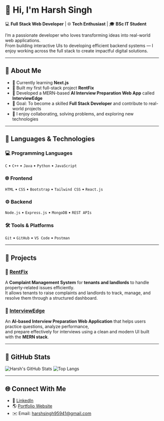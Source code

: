 # 👋 Hi, I'm Harsh Singh  

💻 **Full Stack Web Developer** | 🌐 **Tech Enthusiast** | 🎓 **BSc IT Student**  

I’m a passionate developer who loves transforming ideas into real-world web applications.  
From building interactive UIs to developing efficient backend systems — I enjoy working across the full stack to create impactful digital solutions.

---

## 🚀 About Me
- 🌱 Currently learning **Next.js**  
- 💼 Built my first full-stack project **RentFix**  
- 🧩 Developed a MERN-based **AI Interview Preparation Web App** called **InterviewEdge**  
- 🎯 Goal: To become a skilled **Full Stack Developer** and contribute to real-world projects  
- 💬 I enjoy collaborating, solving problems, and exploring new technologies  

---

## 🧠 Languages & Technologies

### 💻 Programming Languages
`C` • `C++` • `Java` • `Python` • `JavaScript`

### 🌐 Frontend
`HTML` • `CSS` • `Bootstrap` • `Tailwind CSS` • `React.js`

### ⚙️ Backend
`Node.js` • `Express.js` • `MongoDB` • `REST APIs`

### 🛠️ Tools & Platforms
`Git` • `GitHub` • `VS Code` • `Postman`

---

## 🧩 Projects

### 🔹 [RentFix](https://github.com/harshsingh1407/RentFix)
A **Complaint Management System** for **tenants and landlords** to handle property-related issues efficiently.  
It allows tenants to raise complaints and landlords to track, manage, and resolve them through a structured dashboard.

### 🔹 [InterviewEdge](https://interviewedge.netlify.app/)
An **AI-based Interview Preparation Web Application** that helps users practice questions, analyze performance,  
and prepare effectively for interviews using a clean and modern UI built with the **MERN stack**.

---

## 🧾 GitHub Stats

![Harsh's GitHub Stats](https://github-readme-stats.vercel.app/api?username=harshsingh1407&show_icons=true&theme=tokyonight)
![Top Langs](https://github-readme-stats.vercel.app/api/top-langs/?username=harshsingh1407&layout=compact&theme=tokyonight)

---

## 🌐 Connect With Me
- 💼 [LinkedIn](https://www.linkedin.com/in/harshsingh1407/)
- 🌎 [Portfolio Website](https://harsh14portfolio.netlify.app/)
- ✉️ Email: harshsingh95941@gmail.com
